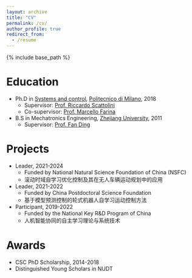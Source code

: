 ```yaml
---
layout: archive
title: "CV"
permalink: /cv/
author_profile: true
redirect_from:
  - /resume
---
```


{% include base_path %}

Education
======
* Ph.D in [Systems and control](https://www.deib.polimi.it/eng/systems-and-control), [Politecnico di Milano](https://www.polimi.it/), 2018
  * Supervisor: [Prof. Riccardo Scattolini](https://scattolini.faculty.polimi.it/)
  * Co-supervisor: [Prof. Marcello Farina](https://farina.faculty.polimi.it/)
* B.S in Mechatronics Engineering, [Zhejiang University](https://www.zju.edu.cn/english/), 2011
  * Supervisor: [Prof. Fan Ding](https://person.zju.edu.cn/index/)  

Projects
======
* Leader, 2021-2024
  * Funded by National Natural Science Foundation of China (NSFC) 
  * 滚动时域自学习优化控制及其在无人车辆运动规划中的应用
* Leader, 2021-2022
  * Funded by China Postdoctoral Science Foundation
  * 基于模型预测控制的轮式机器人自学习运动控制方法
* Participant, 2019-2022
  * Funded by the National Key R&D Program of China
  * 人机智能协同的自主学习理论与系统技术

Awards
======
* CSC PhD Scholarship, 2014-2018
* Distinguished Young Scholars in NUDT
